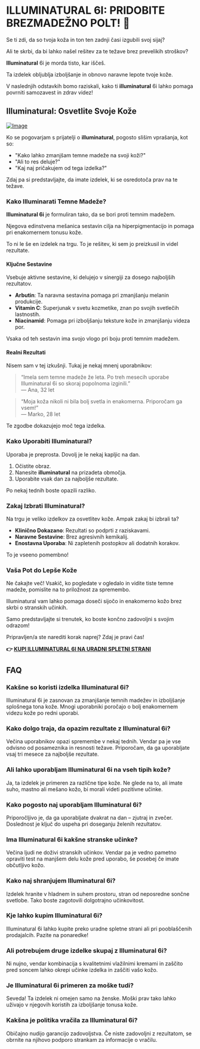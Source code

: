 # ILLUMINATURAL 6I: PRIDOBITE BREZMADEŽNO POLT! 🌟

Se ti zdi, da so tvoja koža in ton ten zadnji časi izgubili svoj sijaj? 

Ali te skrbi, da bi lahko našel rešitev za te težave brez prevelikih stroškov? 

**Illuminatural** 6i je morda tisto, kar iščeš. 

Ta izdelek obljublja izboljšanje in obnovo naravne lepote tvoje kože. 

V naslednjih odstavkih bomo raziskali, kako ti **illuminatural** 6i lahko pomaga povrniti samozavest in zdrav videz!

## Illuminatural: Osvetlite Svoje Kože

[![Image](https://www2.sellhealth.com/113/Illuminatural_logo_500px120px.png)](https://gchaffi.com/ohEX1qyg)

Ko se pogovarjam s prijatelji o **illuminatural**, pogosto slišim vprašanja, kot so:

- "Kako lahko zmanjšam temne madeže na svoji koži?"
- "Ali to res deluje?"
- "Kaj naj pričakujem od tega izdelka?"

Zdaj pa si predstavljajte, da imate izdelek, ki se osredotoča prav na te težave. 

### Kako Illuminarati Temne Madeže?

**Illuminatural 6i** je formuliran tako, da se bori proti temnim madežem. 

Njegova edinstvena mešanica sestavin cilja na hiperpigmentacijo in pomaga pri enakomernem tonusu kože.

To ni le še en izdelek na trgu. To je rešitev, ki sem jo preizkusil in videl rezultate.

#### Ključne Sestavine

Vsebuje aktivne sestavine, ki delujejo v sinergiji za dosego najboljših rezultatov. 

- **Arbutin**: Ta naravna sestavina pomaga pri zmanjšanju melanin produkcije.
- **Vitamin C**: Superjunak v svetu kozmetike, znan po svojih svetlečih lastnostih.
- **Niacinamid**: Pomaga pri izboljšanju teksture kože in zmanjšanju videza por.

Vsaka od teh sestavin ima svojo vlogo pri boju proti temnim madežem.

#### Realni Rezultati

Nisem sam v tej izkušnji. Tukaj je nekaj mnenj uporabnikov:

> “Imela sem temne madeže že leta. Po treh mesecih uporabe Illuminatural 6i so skoraj popolnoma izginili.”  
> — Ana, 32 let  

> “Moja koža nikoli ni bila bolj svetla in enakomerna. Priporočam ga vsem!”  
> — Marko, 28 let  

Te zgodbe dokazujejo moč tega izdelka.

### Kako Uporabiti Illuminatural?

Uporaba je preprosta. Dovolj je le nekaj kapljic na dan.

1. Očistite obraz.
2. Nanesite **illuminatural** na prizadeta območja.
3. Uporabite vsak dan za najboljše rezultate.

Po nekaj tednih boste opazili razliko.

### Zakaj Izbrati Illuminatural?

Na trgu je veliko izdelkov za osvetlitev kože. Ampak zakaj bi izbrali ta? 

- **Klinično Dokazano**: Rezultati so podprti z raziskavami.
- **Naravne Sestavine**: Brez agresivnih kemikalij.
- **Enostavna Uporaba**: Ni zapletenih postopkov ali dodatnih korakov.

To je vseeno pomembno!

### Vaša Pot do Lepše Kože

Ne čakajte več! Vsakič, ko pogledate v ogledalo in vidite tiste temne madeže, pomislite na to priložnost za spremembo.

Illuminatural vam lahko pomaga doseči sijočo in enakomerno kožo brez skrbi o stranskih učinkih.

Samo predstavljajte si trenutek, ko boste končno zadovoljni s svojim odrazom!

Pripravljen/a ste narediti korak naprej? Zdaj je pravi čas!



**👉 [KUPI ILLUMINATURAL 6I NA URADNI SPLETNI STRANI](https://gchaffi.com/ohEX1qyg)**

## FAQ

### Kakšne so koristi izdelka Illuminatural 6i?
Illuminatural 6i je zasnovan za zmanjšanje temnih madežev in izboljšanje splošnega tona kože. Mnogi uporabniki poročajo o bolj enakomernem videzu kože po redni uporabi.

### Kako dolgo traja, da opazim rezultate z Illuminatural 6i?
Večina uporabnikov opazi spremembe v nekaj tednih. Vendar pa je vse odvisno od posameznika in resnosti težave. Priporočam, da ga uporabljate vsaj tri mesece za najboljše rezultate.

### Ali lahko uporabljam Illuminatural 6i na vseh tipih kože?
Ja, ta izdelek je primeren za različne tipe kože. Ne glede na to, ali imate suho, mastno ali mešano kožo, bi morali videti pozitivne učinke.

### Kako pogosto naj uporabljam Illuminatural 6i?
Priporočljivo je, da ga uporabljate dvakrat na dan – zjutraj in zvečer. Doslednost je ključ do uspeha pri doseganju želenih rezultatov.

### Ima Illuminatural 6i kakšne stranske učinke?
Večina ljudi ne doživi stranskih učinkov. Vendar pa je vedno pametno opraviti test na manjšem delu kože pred uporabo, še posebej če imate občutljivo kožo.

### Kako naj shranjujem Illuminatural 6i?
Izdelek hranite v hladnem in suhem prostoru, stran od neposredne sončne svetlobe. Tako boste zagotovili dolgotrajno učinkovitost.

### Kje lahko kupim Illuminatural 6i?
Illuminatural 6i lahko kupite preko uradne spletne strani ali pri pooblaščenih prodajalcih. Pazite na ponaredke!

### Ali potrebujem druge izdelke skupaj z Illuminatural 6i?
Ni nujno, vendar kombinacija s kvalitetnimi vlažilnimi kremami in zaščito pred soncem lahko okrepi učinke izdelka in zaščiti vašo kožo.

### Je Illuminatural 6i primeren za moške tudi?
Seveda! Ta izdelek ni omejen samo na ženske. Moški prav tako lahko uživajo v njegovih koristih za izboljšanje tonusa kože.

### Kakšna je politika vračila za Illuminatural 6i?
Običajno nudijo garancijo zadovoljstva. Če niste zadovoljni z rezultatom, se obrnite na njihovo podporo strankam za informacije o vračilu.